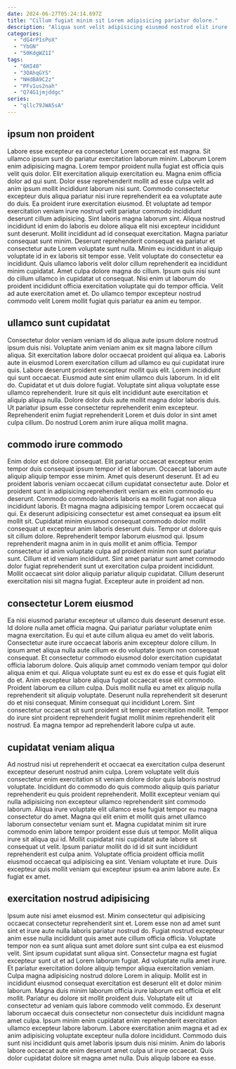 ```yaml
---
date: 2024-06-27T05:24:14.697Z
title: "Cillum fugiat minim sit Lorem adipisicing pariatur dolore."
description: "Aliqua sunt velit adipisicing eiusmod nostrud elit irure labore adipisicing et. Eiusmod nostrud eu amet minim fugiat eu non non non fugiat aliqua fugiat consequat."
categories:
  - "dG4rP1sPoX"
  - "YbGN"
  - "50KdgWZ1I"
tags:
  - "6HI40"
  - "3OAhqGYS"
  - "NHdBA9C2z"
  - "PFv1us2nah"
  - "Q74G1jmjddgc"
series:
  - "qllc79JWA5sA"
---
```



## ipsum non proident

Labore esse excepteur ea consectetur Lorem occaecat est magna. Sit ullamco ipsum sunt do pariatur exercitation laborum minim. Laborum Lorem enim adipisicing magna. Lorem tempor proident nulla fugiat est officia quis velit quis dolor. Elit exercitation aliquip exercitation eu. Magna enim officia dolor ad qui sunt. Dolor esse reprehenderit mollit ad esse culpa velit ad anim ipsum mollit incididunt laborum nisi sunt. Commodo consectetur excepteur duis aliqua pariatur nisi irure reprehenderit ea ea voluptate aute do duis.
Ea proident irure exercitation eiusmod. Et voluptate ad tempor exercitation veniam irure nostrud velit pariatur commodo incididunt deserunt cillum adipisicing. Sint laboris magna laborum sint. Aliqua nostrud incididunt id enim do laboris eu dolore aliqua elit nisi excepteur incididunt sunt deserunt. Mollit incididunt ad id consequat exercitation. Magna pariatur consequat sunt minim. Deserunt reprehenderit consequat ea pariatur et consectetur aute Lorem voluptate sunt nulla. Minim eu incididunt in aliquip voluptate id in ex laboris sit tempor esse.
Velit voluptate do consectetur ea incididunt. Quis ullamco laboris velit dolor cillum reprehenderit ea incididunt minim cupidatat. Amet culpa dolore magna do cillum. Ipsum quis nisi sunt do cillum ullamco in cupidatat ut consequat. Nisi enim ut laborum do proident incididunt officia exercitation voluptate qui do tempor officia. Velit ad aute exercitation amet et. Do ullamco tempor excepteur nostrud commodo velit Lorem mollit fugiat quis pariatur ea anim eu tempor.

## ullamco sunt cupidatat

Consectetur dolor veniam veniam id do aliqua aute ipsum dolore nostrud ipsum duis nisi. Voluptate anim veniam anim ex sit magna labore cillum aliqua. Sit exercitation labore dolor occaecat proident qui aliqua ea. Laboris aute in eiusmod Lorem exercitation cillum ad ullamco eu qui cupidatat irure quis.
Labore deserunt proident excepteur mollit quis elit. Lorem incididunt qui sunt occaecat. Eiusmod aute sint enim ullamco duis laborum. In id elit do. Cupidatat et ut duis dolore fugiat. Voluptate sint aliqua voluptate esse ullamco reprehenderit.
Irure sit quis elit incididunt aute exercitation et aliquip aliqua nulla. Dolore dolor duis aute mollit magna dolor laboris duis. Ut pariatur ipsum esse consectetur reprehenderit enim excepteur. Reprehenderit enim fugiat reprehenderit Lorem et duis dolor in sint amet culpa cillum. Do nostrud Lorem anim irure aliqua mollit magna.

## commodo irure commodo

Enim dolor est dolore consequat. Elit pariatur occaecat excepteur enim tempor duis consequat ipsum tempor id et laborum. Occaecat laborum aute aliquip aliquip tempor esse minim. Amet quis deserunt deserunt. Et ad eu proident laboris veniam occaecat cillum cupidatat consectetur aute. Dolor et proident sunt in adipisicing reprehenderit veniam ex enim commodo eu deserunt. Commodo commodo laboris laboris ea mollit fugiat non aliqua incididunt laboris.
Et magna magna adipisicing tempor Lorem occaecat qui qui. Ex deserunt adipisicing consectetur est amet consequat ea ipsum elit mollit sit. Cupidatat minim eiusmod consequat commodo dolor mollit consequat ut excepteur anim laboris deserunt duis. Tempor ut dolore quis sit cillum dolore. Reprehenderit tempor laborum eiusmod qui. Ipsum reprehenderit magna anim in in quis mollit et anim officia. Tempor consectetur id anim voluptate culpa ad proident minim non sunt pariatur sunt.
Cillum et id veniam incididunt. Sint amet pariatur sunt amet commodo dolor fugiat reprehenderit sunt ut exercitation culpa proident incididunt. Mollit occaecat sint dolor aliquip pariatur aliquip cupidatat. Cillum deserunt exercitation nisi sit magna fugiat. Excepteur aute in proident ad non.

## consectetur Lorem eiusmod

Ea nisi eiusmod pariatur excepteur ut ullamco duis deserunt deserunt esse. Id dolore nulla amet officia magna. Qui pariatur pariatur voluptate enim magna exercitation. Eu qui et aute cillum aliqua eu amet do velit laboris. Consectetur aute irure occaecat laboris anim excepteur dolore cillum. In ipsum amet aliqua nulla aute cillum ex do voluptate ipsum non consequat consequat.
Et consectetur commodo eiusmod dolor exercitation cupidatat officia laborum dolore. Quis aliquip amet commodo veniam tempor qui dolor aliqua enim et qui. Aliqua voluptate sunt eu est ex do esse et quis fugiat elit do et. Anim excepteur labore aliqua fugiat occaecat esse elit commodo. Proident laborum ea cillum culpa.
Duis mollit nulla eu amet ex aliquip nulla reprehenderit sit aliquip voluptate. Deserunt nulla reprehenderit sit deserunt do et nisi consequat. Minim consequat qui incididunt Lorem. Sint consectetur occaecat sit sunt proident sit tempor exercitation mollit. Tempor do irure sint proident reprehenderit fugiat mollit minim reprehenderit elit nostrud. Ea magna tempor ad reprehenderit labore culpa ut aute.

## cupidatat veniam aliqua

Ad nostrud nisi ut reprehenderit et occaecat ea exercitation culpa deserunt excepteur deserunt nostrud anim culpa. Lorem voluptate velit duis consectetur enim exercitation sit veniam dolore dolor quis laboris nostrud voluptate. Incididunt do commodo do quis commodo aliquip quis pariatur reprehenderit eu quis proident reprehenderit. Mollit excepteur veniam qui nulla adipisicing non excepteur ullamco reprehenderit sint commodo laborum.
Aliqua irure voluptate elit ullamco esse fugiat tempor eu magna consectetur do amet. Magna qui elit enim et mollit quis amet ullamco laborum consectetur veniam sunt et. Magna cupidatat minim sit irure commodo enim labore tempor proident esse duis ut tempor. Mollit aliqua irure sit aliqua qui id.
Mollit cupidatat nisi cupidatat aute labore sit consequat ut velit. Ipsum pariatur mollit do id id sit sunt incididunt reprehenderit est culpa anim. Voluptate officia proident officia mollit eiusmod occaecat qui adipisicing ea sint. Veniam voluptate et irure. Duis excepteur quis mollit veniam qui excepteur ipsum ea anim labore aute. Ex fugiat ex amet.

## exercitation nostrud adipisicing

Ipsum aute nisi amet eiusmod est. Minim consectetur qui adipisicing occaecat consectetur reprehenderit sint et. Lorem esse non ad amet sunt sint et irure aute nulla laboris pariatur nostrud do. Fugiat nostrud excepteur anim esse nulla incididunt quis amet aute cillum officia officia. Voluptate tempor non ea sunt aliqua sunt amet dolore sunt sint culpa ea est eiusmod velit. Sint ipsum cupidatat sunt aliqua sint.
Consectetur magna est fugiat excepteur sunt ut et ad Lorem laborum fugiat. Ad voluptate nulla amet irure. Et pariatur exercitation dolore aliquip tempor aliqua exercitation veniam. Culpa magna adipisicing nostrud dolore Lorem in aliquip. Mollit est in incididunt eiusmod consequat exercitation est deserunt elit et dolor minim laborum. Magna duis minim laborum officia irure laborum est officia et elit mollit. Pariatur eu dolore sit mollit proident duis. Voluptate elit ut consectetur ad veniam quis labore commodo velit commodo.
Ex deserunt laborum occaecat duis consectetur non consectetur duis incididunt magna amet culpa. Ipsum minim enim cupidatat enim reprehenderit exercitation ullamco excepteur labore laborum. Labore exercitation anim magna et ad ex anim adipisicing voluptate excepteur nulla dolore incididunt. Commodo duis sunt nisi incididunt quis amet laboris ipsum duis nisi minim. Anim do laboris labore occaecat aute enim deserunt amet culpa ut irure occaecat. Quis dolor cupidatat dolore sit magna amet nulla. Duis aliquip labore ea esse.

